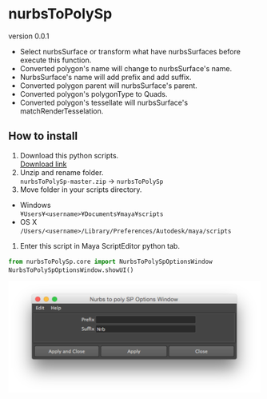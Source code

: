 # nurbsToPolySp

version 0.0.1

- Select nurbsSurface or transform what have nurbsSurfaces before execute this function.
- Converted polygon's name will change to nurbsSurface's name.
- NurbsSurface's name will add prefix and add suffix.
- Converted polygon parent will nurbsSurface's parent.
- Converted polygon's polygonType to Quads.
- Converted polygon's tessellate will nurbsSurface's matchRenderTesselation.

## How to install

1. Download this python scripts.  
   [Download link](https://github.com/nrtkbb/nurbsToPolySp/archive/master.zip)
1. Unzip and rename folder.  
   `nurbsToPolySp-master.zip` → `nurbsToPolySp`
1. Move folder in your scripts directory.

  - Windows  
    `¥Users¥<username>¥Documents¥maya¥scripts`
  - OS X  
    `/Users/<username>/Library/Preferences/Autodesk/maya/scripts`

1. Enter this script in Maya ScriptEditor python tab.
```python
from nurbsToPolySp.core import NurbsToPolySpOptionsWindow
NurbsToPolySpOptionsWindow.showUI()
```

![NurbsToPolySpOptionsWindow](images/NurbsToPolySpOptionsWindow.png)
